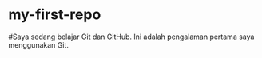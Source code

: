 # my-first-repo
#Saya sedang belajar Git dan GitHub. Ini adalah pengalaman pertama saya menggunakan Git.

